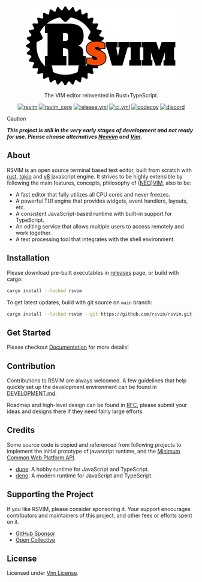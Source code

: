 <p align="center">
  <img alt="logo.svg" src="https://raw.githubusercontent.com/rsvim/assets/main/logo/RSVIM-logo.svg" />
</p>

<p align="center">
The VIM editor reinvented in Rust+TypeScript.
</p>

<p align="center">
  <a href="https://crates.io/crates/rsvim"><img alt="rsvim" src="https://img.shields.io/crates/v/rsvim" /></a>
  <a href="https://docs.rs/rsvim_core/latest/"><img alt="rsvim_core" src="https://img.shields.io/docsrs/rsvim_core?label=docs.rs" /></a>
  <a href="https://github.com/rsvim/rsvim/actions/workflows/release.yml"><img alt="release.yml" src="https://img.shields.io/github/actions/workflow/status/rsvim/rsvim/release.yml" /></a>
  <a href="https://github.com/rsvim/rsvim/actions/workflows/ci.yml"><img alt="ci.yml" src="https://img.shields.io/github/actions/workflow/status/rsvim/rsvim/ci.yml?branch=main&label=ci" /></a>
  <!-- <a href="https://github.com/rsvim/rsvim/actions/workflows/nightly_miri.yml"><img alt="nightly_miri.yml" src="https://img.shields.io/github/actions/workflow/status/rsvim/rsvim/nightly_miri.yml?branch=main&label=miri" /></a> -->
  <a href="https://app.codecov.io/gh/rsvim/rsvim"><img alt="codecov" src="https://img.shields.io/codecov/c/github/rsvim/rsvim/main" /></a>
  <!-- <a href="https://app.codacy.com/gh/rsvim/rsvim/dashboard?utm_source=gh&utm_medium=referral&utm_content=&utm_campaign=Badge_grade"><img alt="codacy" src="https://img.shields.io/codacy/grade/1c6a3d21352c4f8bb84ff6c7e3ef0399/main" /></a> -->
  <a href="https://discord.gg/5KtRUCAByB"><img alt="discord" src="https://img.shields.io/discord/1220171472329379870?label=discord" /></a>
</p>

> [!CAUTION]
>
> _**This project is still in the very early stages of development and not ready for use. Please choose alternatives [Neovim](https://neovim.io/) and [Vim](https://www.vim.org/).**_

## About

RSVIM is an open source terminal based text editor, built from scratch with [rust](https://www.rust-lang.org/), [tokio](https://tokio.rs/) and [v8](https://v8.dev/) javascript engine. It strives to be highly extensible by following the main features, concepts, philosophy of ([NEO](https://neovim.io/))[VIM](https://www.vim.org/), also to be:

- A fast editor that fully utilizes all CPU cores and never freezes.
- A powerful TUI engine that provides widgets, event handlers, layouts, etc.
- A consistent JavaScript-based runtime with built-in support for TypeScript.
- An editing service that allows multiple users to access remotely and work together.
- A text processing tool that integrates with the shell environment.

## Installation

Please download pre-built executables in [releases](https://github.com/rsvim/rsvim/releases) page, or build with cargo:

```bash
cargo install --locked rsvim
```

To get latest updates, build with git source on `main` branch:

```bash
cargo install --locked rsvim --git https://github.com/rsvim/rsvim.git --branch main
```

## Get Started

Please checkout [Documentation](https://rsvim.github.io/) for more details!

## Contribution

Contributions to RSVIM are always welcomed. A few guidelines that help quickly set up the development environment can be found in [DEVELOPMENT.md](https://github.com/rsvim/rsvim/blob/main/DEVELOPMENT.md).

Roadmap and high-level design can be found in [RFC](https://github.com/rsvim/rfc), please submit your ideas and designs there if they need fairly large efforts.

## Credits

Some source code is copied and referenced from following projects to implement the initial prototype of javascript runtime, and the [Minimum Common Web Platform API](https://min-common-api.proposal.wintertc.org/).

- [dune](https://github.com/aalykiot/dune): A hobby runtime for JavaScript and TypeScript.
- [deno](https://deno.com/): A modern runtime for JavaScript and TypeScript.

## Supporting the Project

If you like RSVIM, please consider sponsoring it. Your support encourages contributors and maintainers of this project, and other fees or efforts spent on it.

- [GitHub Sponsor](https://github.com/sponsors/rsvim)
- [Open Collective](https://opencollective.com/rsvim)

## License

Licensed under [Vim License](https://github.com/rsvim/rsvim/blob/main/LICENSE.txt).
